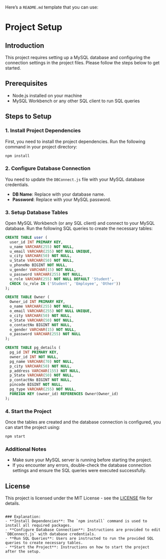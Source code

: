 Here’s a `README.md` template that you can use:

# Project Setup

## Introduction
This project requires setting up a MySQL database and configuring the connection settings in the project files. Please follow the steps below to get started.

## Prerequisites
- Node.js installed on your machine
- MySQL Workbench or any other SQL client to run SQL queries

## Steps to Setup

### 1. Install Project Dependencies
First, you need to install the project dependencies. Run the following command in your project directory:

```bash
npm install
```

### 2. Configure Database Connection
You need to update the `DBConnect.js` file with your MySQL database credentials.

- **DB Name**: Replace with your database name.
- **Password**: Replace with your MySQL password.

### 3. Setup Database Tables
Open MySQL Workbench (or any SQL client) and connect to your MySQL database. Run the following SQL queries to create the necessary tables:

```sql
CREATE TABLE user (
  user_id INT PRIMARY KEY,
  u_name VARCHAR(255) NOT NULL,
  u_email VARCHAR(255) NOT NULL UNIQUE,
  u_city VARCHAR(50) NOT NULL,
  u_State VARCHAR(50) NOT NULL,
  u_phoneNo BIGINT NOT NULL,
  u_gender VARCHAR(15) NOT NULL,
  u_password VARCHAR(255) NOT NULL,
  u_role VARCHAR(255) NOT NULL DEFAULT 'Student',
  CHECK (u_role IN ('Student', 'Employee', 'Other'))
);

CREATE TABLE Owner (
  Owner_id INT PRIMARY KEY,
  o_name VARCHAR(255) NOT NULL,
  o_email VARCHAR(255) NOT NULL UNIQUE,
  o_city VARCHAR(50) NOT NULL,
  o_State VARCHAR(50) NOT NULL,
  o_contactNo BIGINT NOT NULL,
  o_gender VARCHAR(15) NOT NULL,
  o_password VARCHAR(255) NOT NULL
);

CREATE TABLE pg_details (
  pg_id INT PRIMARY KEY,
  owner_id INT NOT NULL,
  pg_name VARCHAR(70) NOT NULL,
  p_city VARCHAR(50) NOT NULL,
  p_address VARCHAR(155) NOT NULL,
  p_State VARCHAR(50) NOT NULL,
  p_contactNo BIGINT NOT NULL,
  pincode BIGINT NOT NULL,
  pg_type VARCHAR(255) NOT NULL,
  FOREIGN KEY (owner_id) REFERENCES Owner(Owner_id)
);
```

### 4. Start the Project
Once the tables are created and the database connection is configured, you can start the project using:

```bash
npm start
```

### Additional Notes
- Make sure your MySQL server is running before starting the project.
- If you encounter any errors, double-check the database connection settings and ensure the SQL queries were executed successfully.

## License
This project is licensed under the MIT License - see the [LICENSE](LICENSE) file for details.

```

### Explanation:
- **Install Dependencies**: The `npm install` command is used to install all required packages.
- **Configure Database Connection**: Instructions are provided to edit `DBConnect.js` with database credentials.
- **Run SQL Queries**: Users are instructed to run the provided SQL queries to create necessary tables.
- **Start the Project**: Instructions on how to start the project after the setup.